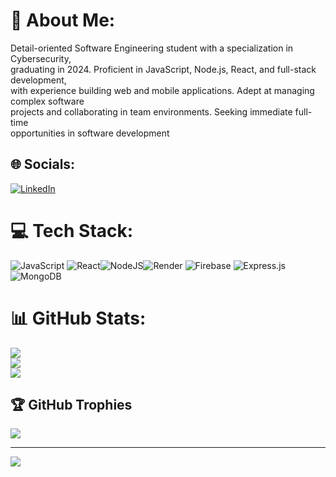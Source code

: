 # 💫 About Me:
Detail-oriented Software Engineering student with a specialization in Cybersecurity,<br>graduating in 2024. Proficient in JavaScript, Node.js, React, and full-stack development,<br>with experience building web and mobile applications. Adept at managing complex software<br>projects and collaborating in team environments. Seeking immediate full-time<br>opportunities in software development


## 🌐 Socials:
[![LinkedIn](https://img.shields.io/badge/LinkedIn-%230077B5.svg?logo=linkedin&logoColor=white)](https://linkedin.com/in/pavel-kormilchik) 

# 💻 Tech Stack:
![JavaScript](https://img.shields.io/badge/javascript-%23323330.svg?style=for-the-badge&logo=javascript&logoColor=%23F7DF1E) ![React](https://img.shields.io/badge/react-%2320232a.svg?style=for-the-badge&logo=react&logoColor=%2361DAFB)![NodeJS](https://img.shields.io/badge/node.js-6DA55F?style=for-the-badge&logo=node.js&logoColor=white)![Render](https://img.shields.io/badge/Render-%46E3B7.svg?style=for-the-badge&logo=render&logoColor=white) ![Firebase](https://img.shields.io/badge/firebase-%23039BE5.svg?style=for-the-badge&logo=firebase) ![Express.js](https://img.shields.io/badge/express.js-%23404d59.svg?style=for-the-badge&logo=express&logoColor=%2361DAFB) ![MongoDB](https://img.shields.io/badge/MongoDB-%234ea94b.svg?style=for-the-badge&logo=mongodb&logoColor=white)
# 📊 GitHub Stats:
![](https://github-readme-stats.vercel.app/api?username=p4vele&theme=dark&hide_border=false&include_all_commits=true&count_private=true)<br/>
![](https://github-readme-streak-stats.herokuapp.com/?user=p4vele&theme=dark&hide_border=false)<br/>
![](https://github-readme-stats.vercel.app/api/top-langs/?username=p4vele&theme=dark&hide_border=false&include_all_commits=true&count_private=true&layout=compact)

## 🏆 GitHub Trophies
![](https://github-profile-trophy.vercel.app/?username=p4vele&theme=radical&no-frame=false&no-bg=true&margin-w=4)

---
[![](https://visitcount.itsvg.in/api?id=p4vele&icon=0&color=0)](https://visitcount.itsvg.in)

